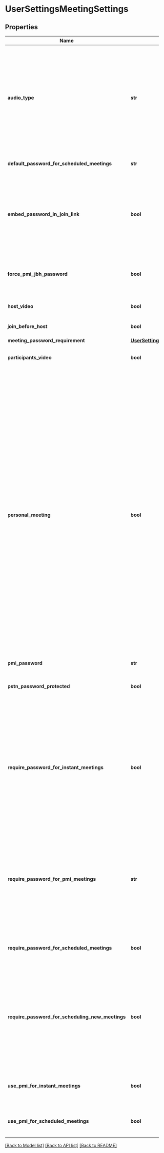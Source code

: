 # UserSettingsMeetingSettings

## Properties
Name | Type | Description | Notes
------------ | ------------- | ------------- | -------------
**audio_type** | **str** | Determine how participants can join the audio portion of the meeting:    &#x60;both&#x60; - Telephony and VoIP.    &#x60;telephony&#x60; - Audio PSTN telephony only.    &#x60;voip&#x60; - VoIP only.    &#x60;thirdParty&#x60; - Third party audio conference. | [optional] [default to 'voip']
**default_password_for_scheduled_meetings** | **str** | Passcode for already scheduled meetings  | [optional] 
**embed_password_in_join_link** | **bool** | Encrypt the meeting passcode and include in the join meeting link to allow participants to join with just one click without having to enter the passcode.   | [optional] 
**force_pmi_jbh_password** | **bool** | Require a passcode for personal meetings if attendees can join before host. | [optional] 
**host_video** | **bool** | Start meetings with host video on. | [optional] 
**join_before_host** | **bool** | Join the meeting before host arrives. | [optional] 
**meeting_password_requirement** | [**UserSettingsMeetingSettingsMeetingPasswordRequirement**](UserSettingsMeetingSettingsMeetingPasswordRequirement.md) |  | [optional] 
**participants_video** | **bool** | Start meetings with participants video on. | [optional] 
**personal_meeting** | **bool** | Personal Meeting Setting.         &#x60;true&#x60;: Indicates that the **&amp;quot;Enable [Personal Meeting ID (PMI)](https://marketplace.zoom.us/docs/api-reference/using-zoom-apis#understanding-personal-meeting-id-pmi)&amp;quot;** setting is turned on. Users can choose to use a PMI for their meetings.          &#x60;false&#x60;: Indicates that the **&amp;quot;Enable Personal Meeting ID&amp;quot;** setting is [turned off](https://support.zoom.us/hc/en-us/articles/201362843-Personal-meeting-ID-PMI-and-personal-link#h_aa0335c8-3b06-41bc-bc1f-a8b84ef17f2a). If this setting is disabled (&#x60;false&#x60;), meetings that were scheduled with a PMI will be invalid. Scheduled meetings must be manually updated. For Zoom Phone only: If a user has been assigned a desk phone, **&amp;quot;Elevate to Zoom Meeting&amp;quot;** on desk phone will be disabled.    | [optional] 
**pmi_password** | **str** | PMI passcode  | [optional] 
**pstn_password_protected** | **bool** | Generate and require passcode for participants joining by phone. | [optional] 
**require_password_for_instant_meetings** | **bool** | Require a passcode for instant meetings. If you use a PMI for your instant meetings, this option will be disabled. This setting is always enabled for free accounts and Pro accounts with a single host and cannot be modified for these accounts.  | [optional] 
**require_password_for_pmi_meetings** | **str** | Require a passcode for Personal Meeting ID (PMI). This setting is always enabled for free accounts and Pro accounts with a single host and cannot be modified for these accounts.  | [optional] 
**require_password_for_scheduled_meetings** | **bool** | Require a passcode for meetings that have already been scheduled.  | [optional] 
**require_password_for_scheduling_new_meetings** | **bool** | Require a passcode when scheduling new meetings. This setting is always enabled for free accounts and Pro accounts with a single host and cannot be modified for these accounts.  | [optional] 
**use_pmi_for_instant_meetings** | **bool** | Use a [Personal Meeting ID (PMI)](https://developers.zoom.us/docs/api/rest/using-zoom-apis/#understanding-personal-meeting-id-pmi) when starting an instant meeting. | [optional] 
**use_pmi_for_scheduled_meetings** | **bool** | Use a [Personal Meeting ID (PMI)](https://developers.zoom.us/docs/api/rest/using-zoom-apis/#understanding-personal-meeting-id-pmi) when scheduling a meeting. | [optional] 

[[Back to Model list]](../README.md#documentation-for-models) [[Back to API list]](../README.md#documentation-for-api-endpoints) [[Back to README]](../README.md)

